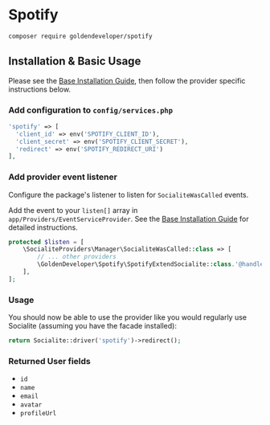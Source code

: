 # Spotify

```bash
composer require goldendeveloper/spotify
```

## Installation & Basic Usage

Please see the [Base Installation Guide](https://socialiteproviders.com/usage/), then follow the provider specific instructions below.

### Add configuration to `config/services.php`

```php
'spotify' => [     
  'client_id' => env('SPOTIFY_CLIENT_ID'),  
  'client_secret' => env('SPOTIFY_CLIENT_SECRET'),  
  'redirect' => env('SPOTIFY_REDIRECT_URI') 
],
```

### Add provider event listener

Configure the package's listener to listen for `SocialiteWasCalled` events.

Add the event to your `listen[]` array in `app/Providers/EventServiceProvider`. See the [Base Installation Guide](https://socialiteproviders.com/usage/) for detailed instructions.

```php
protected $listen = [
    \SocialiteProviders\Manager\SocialiteWasCalled::class => [
        // ... other providers
        \GoldenDeveloper\Spotify\SpotifyExtendSocialite::class.'@handle',
    ],
];
```

### Usage

You should now be able to use the provider like you would regularly use Socialite (assuming you have the facade installed):

```php
return Socialite::driver('spotify')->redirect();
```

### Returned User fields

- ``id``
- ``name``
- ``email``
- ``avatar``
- ``profileUrl``
